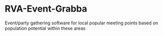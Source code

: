 # RVA-Event-Grabba
Event/party gathering software for local popular meeting points based on population potential within these areas
